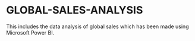 # GLOBAL-SALES-ANALYSIS
This includes the data analysis of global sales which has been made using Microsoft Power BI.
